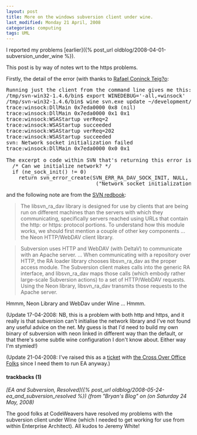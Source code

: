 ```yaml
---
layout: post
title: More on the windows subversion client under wine.
last_modified: Monday 21 April, 2008
categories: computing
tags: UML
---
```

I reported my problems [earlier]({% post_url oldblog/2008-04-01-subversion_under_wine %}).

This post is by way of notes wrt to the https problems.

Firstly, the detail of the error (with thanks to [Rafael Coninck Teig?o](http://www.winehq.org/pipermail/wine-users/2008-January/028662.html):

<pre>
Running just the client from the command line gives me this:
/tmp/svn-win32-1.4.6/bin$ export WINEDEBUG='-all,+winsock'
/tmp/svn-win32-1.4.6/bin$ wine svn.exe update ~/development/e-dj/
trace:winsock:DllMain 0x7eda0000 0x8 (nil)
trace:winsock:DllMain 0x7eda0000 0x1 0x1
trace:winsock:WSAStartup verReq=2
trace:winsock:WSAStartup succeeded
trace:winsock:WSAStartup verReq=202
trace:winsock:WSAStartup succeeded
svn: Network socket initialization failed
trace:winsock:DllMain 0x7eda0000 0x0 0x1

The excerpt o code within SVN that's returning this error is at session.c:
  /* Can we initialize network? */
  if (ne_sock_init() != 0)
    return svn_error_create(SVN_ERR_RA_DAV_SOCK_INIT, NULL,
                            _("Network socket initialization failed"));
</pre>
and the following note are from the [SVN redbook](http://svnbook.red-bean.com/en/1.0/ch08.html):
<blockquote>The libsvn_ra_dav library is designed for use by clients that are being run on different machines than the servers with which they communicating, specifically servers reached using URLs that contain the http: or https: protocol portions. To understand how this module works, we should first mention a couple of other key components ... the Neon HTTP/WebDAV client library.
</blockquote>
<blockquote>Subversion uses HTTP and WebDAV (with DeltaV) to communicate with an Apache server. ... When communicating with a repository over HTTP, the RA loader library chooses libsvn_ra_dav as the proper access module. The Subversion client makes calls into the generic RA interface, and libsvn_ra_dav maps those calls (which embody rather large-scale Subversion actions) to a set of HTTP/WebDAV requests. Using the Neon library, libsvn_ra_dav transmits those requests to the Apache server.
</blockquote>

Hmmm, Neon Library and WebDav under Wine ... Hmmm.

(Update 17-04-2008: NB, this is a problem with both http and https, and it really is that subversion can't initialise the network library and I've not found any useful advice on the net. My guess is that I'd need to build my own binary of subversion with neon linked in different way than the default, or that there's some subtle wine configuration I don't know about. Either way I'm stymied!)

(Update 21-04-2008: I've raised this as a [ticket](http://www.codeweavers.com/support/tickets/browse/?ticket_id=625046) with [the Cross Over Office Folks](http://www.codeweavers.com) since I need them to run EA anyway.)

#### trackbacks (1)

*[EA and Subversion, Resolved]({% post_url oldblog/2008-05-24-ea_and_subversion_resolved %}) (from "Bryan's Blog" on (on Saturday 24 May, 2008)*

The good folks at CodeWeavers have resolved my problems with the subversion client under Wine (which I needed to get working for use from within Enterprise Architect). All kudos to Jeremy White!

